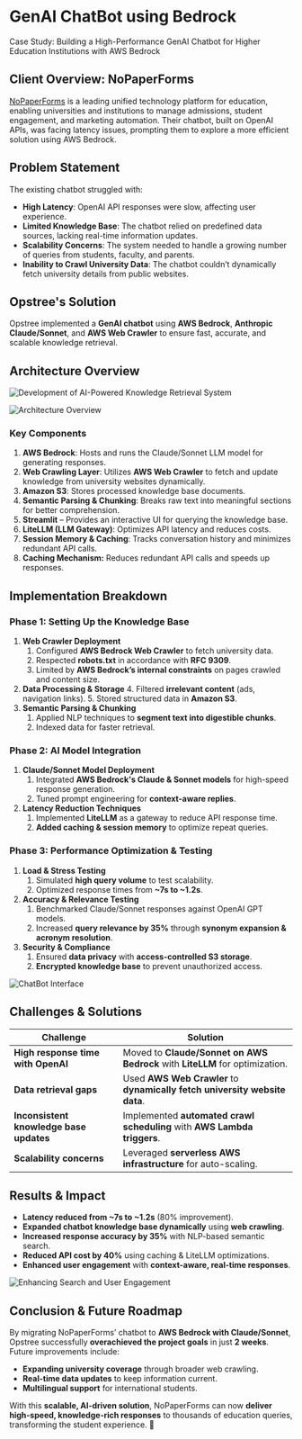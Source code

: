 # GenAI ChatBot using Bedrock

Case Study: Building a High-Performance GenAI Chatbot for Higher Education Institutions with AWS Bedrock

## Client Overview: NoPaperForms

[NoPaperForms](https://www.nopaperforms.com/) is a leading unified technology platform for education, enabling universities and institutions to manage admissions, student engagement, and marketing automation. Their chatbot, built on OpenAI APIs, was facing latency issues, prompting them to explore a more efficient solution using AWS Bedrock.

## Problem Statement

The existing chatbot struggled with:

- **High Latency**: OpenAI API responses were slow, affecting user experience.
- **Limited Knowledge Base**: The chatbot relied on predefined data sources, lacking real-time information updates.
- **Scalability Concerns**: The system needed to handle a growing number of queries from students, faculty, and parents.
- **Inability to Crawl University Data**: The chatbot couldn’t dynamically fetch university details from public websites.

## Opstree's Solution

Opstree implemented a **GenAI chatbot** using **AWS Bedrock**, **Anthropic Claude/Sonnet**, and **AWS Web Crawler** to ensure fast, accurate, and scalable knowledge retrieval.

## Architecture Overview

![Development of AI-Powered Knowledge Retrieval System](../../media/Screenshot%202025-03-27%20at%206.58.23%20PM.jpg)

![Architecture Overview](../../media/Screenshot%202025-03-27%20at%206.59.13%20PM.jpg)

### Key Components

1. **AWS Bedrock**: Hosts and runs the Claude/Sonnet LLM model for generating responses.
2. **Web Crawling Layer**: Utilizes **AWS Web Crawler** to fetch and update knowledge from university websites dynamically.
3. **Amazon S3**: Stores processed knowledge base documents.
4. **Semantic Parsing & Chunking**: Breaks raw text into meaningful sections for better comprehension.
5. **Streamlit** – Provides an interactive UI for querying the knowledge base.
6. **LiteLLM (LLM Gateway)**: Optimizes API latency and reduces costs.
7. **Session Memory & Caching**: Tracks conversation history and minimizes redundant API calls.
8. **Caching Mechanism:** Reduces redundant API calls and speeds up responses.

## Implementation Breakdown

### Phase 1: Setting Up the Knowledge Base

1. **Web Crawler Deployment**
    1. Configured **AWS Bedrock Web Crawler** to fetch university data.
    2. Respected **robots.txt** in accordance with **RFC 9309**.
    3. Limited by **AWS Bedrock’s internal constraints** on pages crawled and content size.
2. **Data Processing & Storage**
    4. Filtered **irrelevant content** (ads, navigation links).
    5. Stored structured data in **Amazon S3**.
3. **Semantic Parsing & Chunking**
    1. Applied NLP techniques to **segment text into digestible chunks**.
    2. Indexed data for faster retrieval.

### Phase 2: AI Model Integration

1. **Claude/Sonnet Model Deployment**
    1. Integrated **AWS Bedrock's Claude & Sonnet models** for high-speed response generation.
    2. Tuned prompt engineering for **context-aware replies**.
2. **Latency Reduction Techniques**
    1. Implemented **LiteLLM** as a gateway to reduce API response time.
    2. **Added caching & session memory** to optimize repeat queries.

### Phase 3: Performance Optimization & Testing

1. **Load & Stress Testing**
    1. Simulated **high query volume** to test scalability.
    2. Optimized response times from **~7s to ~1.2s**.
2. **Accuracy & Relevance Testing**
    1. Benchmarked Claude/Sonnet responses against OpenAI GPT models.
    2. Increased **query relevance by 35%** through **synonym expansion & acronym resolution**.
3. **Security & Compliance**
    1. Ensured **data privacy** with **access-controlled S3 storage**.
    2. **Encrypted knowledge base** to prevent unauthorized access.

![ChatBot Interface](../../media/Screenshot%202025-03-27%20at%207.01.16%20PM.jpg)

## Challenges & Solutions

| Challenge                               | Solution                                                                     |
| --------------------------------------- | ---------------------------------------------------------------------------- |
| **High response time with OpenAI**      | Moved to **Claude/Sonnet on AWS Bedrock** with **LiteLLM** for optimization. |
| **Data retrieval gaps**                 | Used **AWS Web Crawler** to **dynamically fetch university website data**.   |
| **Inconsistent knowledge base updates** | Implemented **automated crawl scheduling** with **AWS Lambda triggers**.     |
| **Scalability concerns**                | Leveraged **serverless AWS infrastructure** for auto-scaling.                |

## Results & Impact

- **Latency reduced from ~7s to ~1.2s** (80% improvement).
- **Expanded chatbot knowledge base dynamically** using **web crawling**.
- **Increased response accuracy by 35%** with NLP-based semantic search.
- **Reduced API cost by 40%** using caching & LiteLLM optimizations.
- **Enhanced user engagement** with **context-aware, real-time responses**.

![Enhancing Search and User Engagement](../../media/Screenshot%202025-03-27%20at%207.02.00%20PM.jpg)

## Conclusion & Future Roadmap

By migrating NoPaperForms’ chatbot to **AWS Bedrock with Claude/Sonnet**, Opstree successfully **overachieved the project goals** in just **2 weeks**. Future improvements include:

- **Expanding university coverage** through broader web crawling.
- **Real-time data updates** to keep information current.
- **Multilingual support** for international students.

With this **scalable, AI-driven solution**, NoPaperForms can now **deliver high-speed, knowledge-rich responses** to thousands of education queries, transforming the student experience. 🚀
